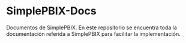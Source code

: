 # SimplePBIX-Docs
Documentos de SimplePBIX. En este repositorio se encuentra toda la documentación referida a SimplePBIX para facilitar la implementación.